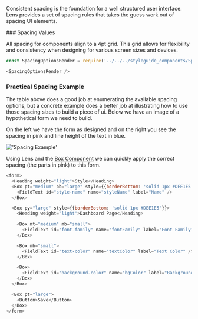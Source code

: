 <div class="component-desc"><p>Consistent spacing is the foundation for a well structured user interface. Lens provides a set of spacing rules that takes the guess work out of spacing UI elements.</p></div>

<div class="doc-section-divider"></div>

<section id="rules" class="doc-section">
### Spacing Values

All spacing for components align to a 4pt grid. This grid allows for flexibility and consistency when designing for various screen sizes and devices.
</section>

```js noeditor
const SpacingOptionsRender = require('../../../styleguide_components/SpacingOptionsTable').SpacingOptionsRender;

<SpacingOptionsRender />
```

### Practical Spacing Example

The table above does a good job at enumerating the available spacing options, but a concrete example does a better job at illustrating how to use those spacing sizes to build a piece of ui. Below we have an image of a hypothetical form we need to build.

On the left we have the form as designed and on the right you see the spacing in pink and line height of the text in blue.

!['Spacing Example'](/img/spacing/spacing-form-example.png)

Using Lens and the [Box Component](/#!/Box) we can quickly apply the correct spacing (the parts in pink) to this form.

```js
<form>
  <Heading weight="light">Style</Heading>
  <Box pt="medium" pb="large" style={{borderBottom: 'solid 1px #DEE1E5'}}>
    <FieldText id="style-name" name="styleName" label="Name" />
  </Box>

  <Box py="large" style={{borderBottom: 'solid 1px #DEE1E5'}}>
    <Heading weight="light">Dashboard Page</Heading>

    <Box mt="medium" mb="small">
      <FieldText id="font-family" name="fontFamily" label="Font Family" />
    </Box>

    <Box mb="small">
      <FieldText id="text-color" name="textColor" label="Text Color" />
    </Box>

    <Box>
      <FieldText id="background-color" name="bgColor" label="Background Color" />
    </Box>
  </Box>

  <Box pt="large">
    <Button>Save</Button>
  </Box>
</form>
```
